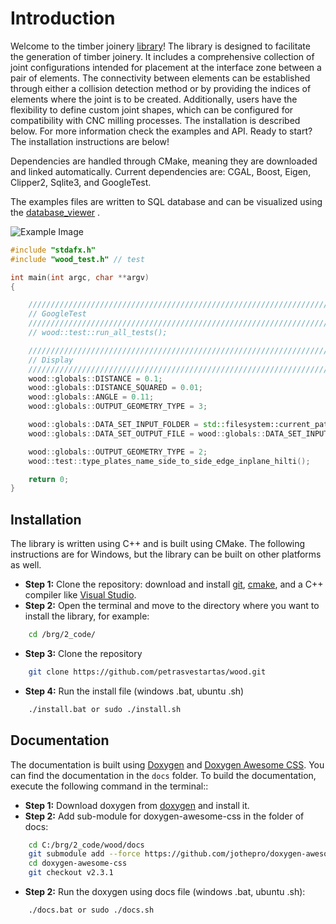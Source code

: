 # Introduction

Welcome to the timber joinery [library](https://github.com/petrasvestartas/wood)! The library is designed to facilitate the generation of timber joinery. It includes a comprehensive collection of joint configurations intended for placement at the interface zone between a pair of elements. The connectivity between elements can be established through either a collision detection method or by providing the indices of elements where the joint is to be created. Additionally, users have the flexibility to define custom joint shapes, which can be configured for compatibility with CNC milling processes. The installation is described below. For more information check the examples and API. Ready to start? The installation instructions are below!

Dependencies are handled through CMake, meaning they are downloaded and linked automatically. Current dependencies are: CGAL, Boost, Eigen, Clipper2, Sqlite3, and GoogleTest.

The examples files are written to SQL database and can be visualized using the [database_viewer](https://github.com/petrasvestartas/database_viewer) .

![Example Image](type_plates_name_side_to_side_edge_inplane_hexshell.png "Example of fingers joints in a hexagonal shell made of plates.")

```cpp
#include "stdafx.h"
#include "wood_test.h" // test

int main(int argc, char **argv)
{

	//////////////////////////////////////////////////////////////////////////////////////////////////////////////////////
	// GoogleTest
	//////////////////////////////////////////////////////////////////////////////////////////////////////////////////////
	// wood::test::run_all_tests();

	//////////////////////////////////////////////////////////////////////////////////////////////////////////////////////
	// Display
	//////////////////////////////////////////////////////////////////////////////////////////////////////////////////////
	wood::globals::DISTANCE = 0.1;
	wood::globals::DISTANCE_SQUARED = 0.01;
	wood::globals::ANGLE = 0.11;
	wood::globals::OUTPUT_GEOMETRY_TYPE = 3;

	wood::globals::DATA_SET_INPUT_FOLDER = std::filesystem::current_path().parent_path().string() + "\\src\\wood\\dataset\\";
	wood::globals::DATA_SET_OUTPUT_FILE = wood::globals::DATA_SET_INPUT_FOLDER + "out.xml";

	wood::globals::OUTPUT_GEOMETRY_TYPE = 2;
	wood::test::type_plates_name_side_to_side_edge_inplane_hilti();

	return 0;
}

```

## Installation

The library is written using C++ and is built using CMake. The following instructions are for Windows, but the library can be built on other platforms as well.

- **Step 1:** Clone the repository: download and install [git](https://git-scm.com/downloads), [cmake](https://cmake.org/download/), and a C++ compiler like [Visual Studio](https://visualstudio.microsoft.com/vs/community/).
- **Step 2:** Open the terminal and move to the directory where you want to install the library, for example:
```bash
    cd /brg/2_code/
```
- **Step 3:** Clone the repository
```bash
    git clone https://github.com/petrasvestartas/wood.git
```

- **Step 4:** Run the install file (windows .bat, ubuntu .sh)
```bash
    ./install.bat or sudo ./install.sh
```



## Documentation

The documentation is built using [Doxygen](http://www.doxygen.nl/) and [Doxygen Awesome CSS](https://github.com/jothepro/doxygen-awesome-css). You can find the documentation in the `docs` folder. To build the documentation, execute the following command in the terminal::
- **Step 1:** Download doxygen from [doxygen](https://www.doxygen.nl/download.html) and install it.
- **Step 2:** Add sub-module for doxygen-awesome-css in the folder of docs:
```bash
    cd C:/brg/2_code/wood/docs
    git submodule add --force https://github.com/jothepro/doxygen-awesome-css.git
    cd doxygen-awesome-css
    git checkout v2.3.1
```

- **Step 2:** Run the doxygen using docs file (windows .bat, ubuntu .sh):
```bash
	./docs.bat or sudo ./docs.sh
```


